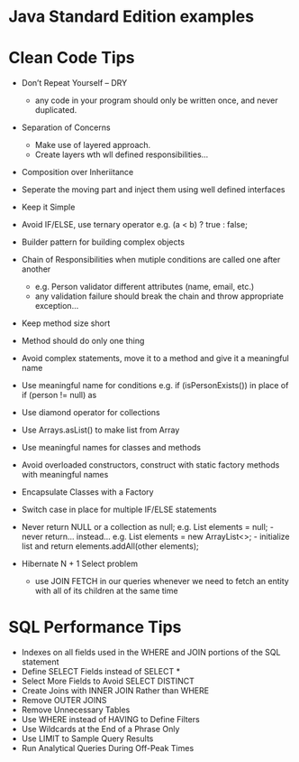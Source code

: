 # Java Standard Edition examples

# Clean Code Tips
- Don’t Repeat Yourself – DRY
    - any code in your program should only be written once, and never duplicated.
- Separation of Concerns
    - Make use of layered approach.
    - Create layers wth wll defined responsibilities...
- Composition over Inheriitance
- Seperate the moving part and inject them using well defined interfaces
- Keep it Simple

- Avoid IF/ELSE, use ternary operator 
    e.g. (a < b) ? true : false;
- Builder pattern for building complex objects
- Chain of Responsibilities when mutiple conditions are called one after another 
    - e.g. Person validator different attributes (name, email, etc.)
    - any validation failure should break the chain and throw appropriate exception...
- Keep method size short
- Method should do only one thing
- Avoid complex statements, move it to a method and give it a meaningful name
- Use meaningful name for conditions 
    e.g. if (isPersonExists()) in place of if (person != null) as 
- Use diamond operator for collections
- Use Arrays.asList() to make list from Array
- Use meaningful names for classes and methods
- Avoid overloaded constructors, construct with static factory methods with meaningful names
- Encapsulate Classes with a Factory
- Switch case in place for multiple IF/ELSE statements
- Never return NULL or a collection as null;
    e.g. List<String> elements = null;    - never return...
        instead...
    e.g. List<String> elements = new ArrayList<>;    - initialize list and return
    elements.addAll(other elements);
- Hibernate N + 1 Select problem
    - use JOIN FETCH in our queries whenever we need to fetch an entity with all of its children at the same time

# SQL Performance Tips
- Indexes on all fields used in the WHERE and JOIN portions of the SQL statement
- Define SELECT Fields instead of SELECT *
- Select More Fields to Avoid SELECT DISTINCT
- Create Joins with INNER JOIN Rather than WHERE
- Remove OUTER JOINS
- Remove Unnecessary Tables
- Use WHERE instead of HAVING to Define Filters
- Use Wildcards at the End of a Phrase Only
- Use LIMIT to Sample Query Results
- Run Analytical Queries During Off-Peak Times

